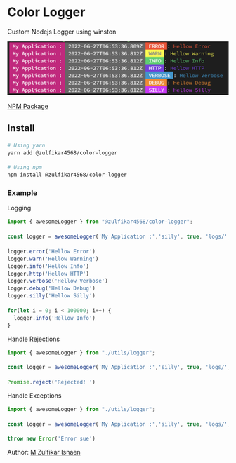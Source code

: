 # Color Logger
Custom Nodejs Logger using winston

![Logger Example](./images/loggerExample.png)

[NPM Package](https://www.npmjs.com/package/@zulfikar4568/color-logger)

## Install
```bash
# Using yarn
yarn add @zulfikar4568/color-logger

# Using npm
npm install @zulfikar4568/color-logger
```

### Example
Logging
```ts
import { awesomeLogger } from "@zulfikar4568/color-logger";

const logger = awesomeLogger('My Application :','silly', true, 'logs/','my-app-log', 'error', true, true, true, true)

logger.error('Hellow Error')
logger.warn('Hellow Warning')
logger.info('Hellow Info')
logger.http('Hellow HTTP')
logger.verbose('Hellow Verbose')
logger.debug('Hellow Debug')
logger.silly('Hellow Silly')

for(let i = 0; i < 100000; i++) {
  logger.info('Hellow Info')
}
```

Handle Rejections
```ts
import { awesomeLogger } from "./utils/logger";

const logger = awesomeLogger('My Application :','silly', true, 'logs/','my-app-log', 'error', true, true, true, true)

Promise.reject('Rejected! ')
```

Handle Exceptions
```ts
import { awesomeLogger } from "./utils/logger";

const logger = awesomeLogger('My Application :','silly', true, 'logs/','my-app-log', 'error', true, true, true, true)

throw new Error('Error sue')
```

Author: [M Zulfikar Isnaen](https://github.com/zulfikar4568/)